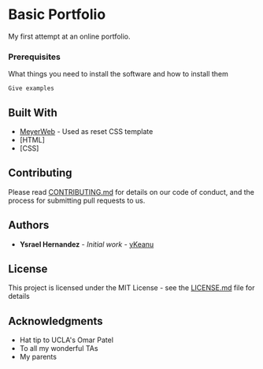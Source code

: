 # Basic Portfolio

My first attempt at an online portfolio.



### Prerequisites

What things you need to install the software and how to install them

```
Give examples
```


## Built With

* [MeyerWeb](http://meyerweb.com/eric/tools/css/reset/) - Used as reset CSS template
* [HTML]
* [CSS]

## Contributing

Please read [CONTRIBUTING.md](https://gist.github.com/PurpleBooth/b24679402957c63ec426) for details on our code of conduct, and the process for submitting pull requests to us.


## Authors

* **Ysrael Hernandez** - *Initial work* - [yKeanu](https://github.com/yeaknu)

## License

This project is licensed under the MIT License - see the [LICENSE.md](LICENSE.md) file for details

## Acknowledgments

* Hat tip to UCLA's Omar Patel
* To all my wonderful TAs
* My parents
